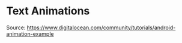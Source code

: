 # Text Animations

Source: https://www.digitalocean.com/community/tutorials/android-animation-example

